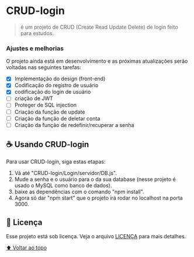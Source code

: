 # CRUD-login

> é um projeto de CRUD (Create Read Update Delete) de login feito para estudos.

### Ajustes e melhorias

O projeto ainda está em desenvolvimento e as próximas atualizações serão voltadas nas seguintes tarefas:

- [x] Implementação do design (front-end)
- [x] Codificação do registro de usuário
- [x] codificação do login de usuário
- [ ] criação de JWT
- [ ] Proteger de SQL injection
- [ ] Criação da função de update
- [ ] Criação da função de deletar conta
- [ ] Criação da função de redefinir/recuperar a senha

## ☕ Usando CRUD-login

Para usar CRUD-login, siga estas etapas:

1. Vá até "CRUD-login/Login/servidor/DB.js".
2. Mude a senha e o usuário para o da sua database (nesse projeto é usado o MySQL como banco de dados).
3. baixe as dependências com o comando "npm install".
4. Agora só dar "npm start" que o projeto irá rodar no localhost na porta 3000.

## 📝 Licença

Esse projeto está sob licença. Veja o arquivo [LICENÇA](LICENSE.md) para mais detalhes.

[⬆ Voltar ao topo](#CRUD-login)<br>
